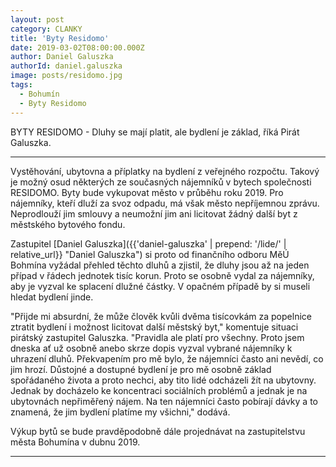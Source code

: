 ```yaml
---
layout: post
category: CLANKY
title: 'Byty Residomo'
date: 2019-03-02T08:00:00.000Z
author: Daniel Galuszka
authorId: daniel.galuszka
image: posts/residomo.jpg
tags:
  - Bohumín
  - Byty Residomo
---
```


BYTY RESIDOMO - Dluhy se mají platit, ale bydlení je základ, říká Pirát Galuszka.
<hr />

Vystěhování, ubytovna a příplatky na bydlení z veřejného rozpočtu. Takový je možný osud některých ze současných nájemníků v bytech společnosti RESIDOMO. Byty bude vykupovat město v průběhu roku 2019. Pro nájemníky, kteří dluží za svoz odpadu, má však město nepříjemnou zprávu. Neprodlouží jim smlouvy a neumožní jim ani licitovat žádný další byt z městského bytového fondu.

Zastupitel [Daniel Galuszka]({{'daniel-galuszka' | prepend: '/lide/' | relative_url}} "Daniel Galuszka") si proto od finančního odboru MěÚ Bohmína vyžádal přehled těchto dluhů a zjistil, že dluhy jsou až na jeden případ v řádech jednotek tisíc korun. Proto se osobně vydal za nájemníky, aby je vyzval ke splacení dlužné částky. V opačném případě by si museli hledat bydlení jinde.

"Přijde mi absurdní, že může člověk kvůli dvěma tisícovkám za popelnice ztratit bydlení i možnost licitovat další městský byt," komentuje situaci pirátský zastupitel Galuszka. "Pravidla ale platí pro všechny. Proto jsem dneska ať už osobně anebo skrze dopis vyzval vybrané nájemníky k uhrazení dluhů. Překvapením pro mě bylo, že nájemníci často ani nevědí, co jim hrozí. Důstojné a dostupné bydlení je pro mě osobně základ spořádaného života a proto nechci, aby tito lidé odcházeli žít na ubytovny. Jednak by docházelo ke koncentraci sociálních problémů a jednak je na ubytovnách nepřiměřený nájem. Na ten nájemníci často pobírají dávky a to znamená, že jim bydlení platíme my všichni," dodává.

Výkup bytů se bude pravděpodobně dále projednávat na zastupitelstvu města Bohumína v dubnu 2019.

- - -
